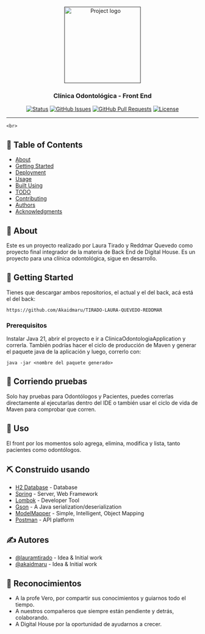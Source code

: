 <p align="center">
  <a href="" rel="noopener">
 <img width=200px height=200px src="https://i.imgur.com/8VQLkEZ.jpeg" alt="Project logo"></a>
</p>

<h3 align="center">Clínica Odontológica - Front End</h3>

<div align="center">

[![Status](https://img.shields.io/badge/status-active-success.svg)]()
[![GitHub Issues](https://img.shields.io/badge/issues-0-red)](https://github.com/Akaidmaru/TIRADO-LAURA-QUEVEDO-REDDMAR/issues)
[![GitHub Pull Requests](https://img.shields.io/badge/pull_requests-0-yellow)](https://github.com/Akaidmaru/TIRADO-LAURA-QUEVEDO-REDDMAR/pulls)
[![License](https://img.shields.io/badge/license-apache-blue.svg)](/LICENSE)

</div>

---

    <br> 

## 📝 Table of Contents

- [About](#about)
- [Getting Started](#getting_started)
- [Deployment](#deployment)
- [Usage](#usage)
- [Built Using](#built_using)
- [TODO](../TODO.md)
- [Contributing](../CONTRIBUTING.md)
- [Authors](#authors)
- [Acknowledgments](#acknowledgement)

## 🧐 About <a name = "about"></a>

Este es un proyecto realizado por Laura Tirado y Reddmar Quevedo como proyecto final
integrador de la materia de Back End de Digital House. Es un proyecto para una clínica
odontológica, sigue en desarrollo.

## 🏁 Getting Started <a name = "getting_started"></a>

Tienes que descargar ambos repositorios, el actual y el del back, acá está el del back:
```
https://github.com/Akaidmaru/TIRADO-LAURA-QUEVEDO-REDDMAR
```

### Prerequisitos

Instalar Java 21, abrir el proyecto e ir a ClinicaOdontologiaApplication y correrla. También podrías hacer el ciclo de 
producción de Maven y generar el paquete java de la aplicación y luego, correrlo con:

```
java -jar <nombre del paquete generado>
```

## 🔧 Corriendo pruebas <a name = "tests"></a>

Solo hay pruebas para Odontólogos y Pacientes, puedes correrlas directamente al ejecutarlas dentro del IDE o también
usar el ciclo de vida de Maven para comprobar que corren.

## 🎈 Uso <a name="usage"></a>

El front por los momentos solo agrega, elimina, modifica y lista, tanto pacientes como odontólogos.

## ⛏️ Construido usando <a name = "built_using"></a>

- [H2 Database](https://www.h2database.com/html/main.html) - Database
- [Spring](https://spring.io/) - Server, Web Framework
- [Lombok](https://projectlombok.org/) - Developer Tool
- [Gson](https://github.com/google/gson) - A Java serialization/deserialization
- [ModelMapper](https://modelmapper.org/) - Simple, Intelligent, Object Mapping
- [Postman](https://www.postman.com/) - API platform

## ✍️ Autores <a name = "authors"></a>

- [@lauramtirado](https://github.com/lauramtirado) - Idea & Initial work
- [@akaidmaru](https://github.com/akaidmaru) - Idea & Initial work

## 🎉 Reconocimientos <a name = "acknowledgement"></a>

- A la profe Vero, por compartir sus conocimientos y guiarnos todo el tiempo.
- A nuestros compañeros que siempre están pendiente y detrás, colaborando.
- A Digital House por la oportunidad de ayudarnos a crecer.
